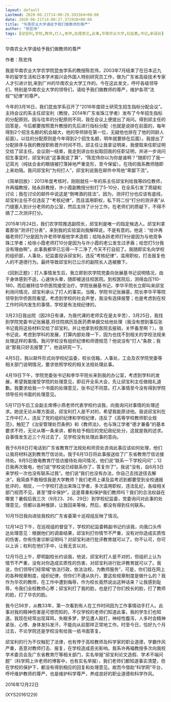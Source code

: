 ```yaml
---
layout: default
Lastmod: 2020-06-21T14:00:29.593364+00:00
date: 2020-06-21T14:00:27.372938+00:00
title: "华南农业大学请给予我们做教师的尊严"
author: "陈宏伟"
tags: [邱宝利,学校,教师,打人,老师,处理意见,此事,华南农业大学,纪监委,书记,新语丝]
---
```


华南农业大学请给予我们做教师的尊严

作者：陈宏伟

我是华南农业大学农学院昆虫学系的教授陈宏伟，2003年7月结束了在日本近九年的留学生活和日本学术振兴会外国人特别研究员工作，做为广东省高级技术专家人才引进计划,来到广州的华南农业大学工作的。今在这此发文，呼吁各级领导们，特别是华南农业大学的领导们，请给予我们做教师的尊严，维护各项“法规”“纪律”的尊严。

今年的3月16日，我们昆虫学系召开了“2016年度硕士研究生招生指标分配会议”。主持会议的系主任邱宝利（教授，2014年广东省珠江学者）发布了今年招生指标的分配原则，因与往年的分配原则不同，我在会议上便提出了询问。得到邱主任的回答是，今后都要按照晋升教授的先后进行指标分配（也就是说排在前面的，每年得到2个招生名额的机会越大，他的导师排在第一位，无疑他也排在了他的同龄人前面）。以往的分配原则是今年得到2个招生名额，明年就要排在后面）。我提出了分配排序与我的教授职称晋升时间不符。邱主任让我拿证明来，我便取来任职证明交给了邱主任。会议刚一结束，我走到讲台处拟取回我的任职证明，并进一步询问招生事宜时，邱宝利说“这事我说了算”，“陈宏伟你以为你是谁啊？”随即打了我一记耳光（纯钛合金的眼镜被打落掉地严重变形，至今保留）。在场的我系教师随即上来劝阻。我问邱宝利“为何打人”，邱宝利说我在邮件中骂他“卑鄙下流”。

《简单回放》：2013年度考核时，刚刚就任一年的系主任邱宝利给我等四位教师，许再福教授，陆永跃教授，许小霞副教授分别打了5-10分，在全系引发了质疑和讨论；我在讨论的邮件中说这是“倒啤酒的技法”。因为，测评打分也应该有底线，邱宝利主任不仅违反了“考核纪律”，而且滥用职权，私下将二份“打分的测评表”从门缝塞入到计分老师的办公室，然后主持了计分工作。在老师们的质疑下，不得不搞了二次测评打分。

2015年1月24日，我们农学院推选副院长，邱宝利是唯一的指定候选人。邱宝利拿着那张“测评打分表”，来到我的实验室向我解释说，不是有意的。他说：“给许再福老师打7分是因为许老师举报他学术造假；给陆永跃老师打9分是因为与他竞争珠江学者；给徐小霞老师打10分是因为与许小霞的老公发生过矛盾；给您打5分我没有理由啊”。此事我都早已忘得一干二净了,今天不打自招了。我随即实名向学校的组织部，人事处，纪监委投诉邱宝利，违反“考核纪律”，滥用职权，打击报复他人的不道德行为。最终导致邱宝利已公示的副院长人选被撤下。

《回到正题》：打人事情发生后，我立即到农学院党委向张展基书记说明情况，由于身体感到不适，心速快头晕，随即被送往校医院。到校医院后，测得血压110-180，而后被转往华侨医院接受治疗。学院张展基书记，李华平院长立即叫来邱宝利询问情况，邱宝利承认了打人的事实。当晚，学院书记张展基，院长李华平等院领导到华侨医院看望。考虑到学校的社会声誉，我没有选择报警；也是考虑到在校工作时间内发生的事情，学校是有法规纪律的。

3月23日我出院（因28日有课，为我代课的老师实在是太辛苦），3月25日，我找到学院党委书记张展基,将住院病历及医药费单据交给他处理（我没有想到事后张书记竟将这些材料交给了邱宝利，并让他拿到校医院去报销，关怀备至啊？）。张书记说，考虑到学科的发展，打算内部处理一下，因为也找不到相关的学校法规来处理这样的事情。我问学校没有组织纪律和师德规范？他说没有“打人”条款；我说“那我只好去报警了”，他说研究一下。

4月5日，我以邮件形式向学校纪监委，校长信箱，人事处，工会及农学院党委等相关部门说明情况，要求依照学校的相关法规处理此事。

4月19日下午，学院党委张书记和李华平院长来到我的办公室，考虑到学科的发展，希望我能接受学院的处理意见，即召开全系大会，先让邱宝利主任做赔礼道歉。我要求给我一个书面的处理意见，张书记不同意。打人事情至今没有得到学院领导任何书面的处理意见。

5月17日午后工会副主席傅小燕老师代表学校约谈我，向我询问对事情的处理述求。她说无论从哪方面说，邱宝利打人是不对的，希望我能原谅他。我说邱宝利在工作中打人，违反了党的组织纪律和学校纪律，违反了《高等学校教师职业规范》，触犯了《治安管理处罚条例》和《教师法》，也与珠江学者“德才兼备”的基本要求不符，无论从哪一条来讲，都有给予相应的党纪政纪处分，这就是我的述求。自事情发生近三个月过去了，见学校没有处理此事的意向。

我于6月8日打电话到广东省教育厅法规处和师资处咨询此事应该如何处理，他们让我将材料送到教育厅信访处。我于6月13日将此事报送给了广东省教育厅信访接待处。9月5日致电教育厅信访接待处询问情况，他们说“联系一下学校问问”；12日我再次致电，他们说“学校说已经联系你了，答复你了”。我说“没有，自6月3日来学校一次也没有联系过我”。他们说“我们也没有办法，你自己去找途径去解决”。我简直不敢相信我是大学教师？我们老师上课及监考迟到都要受到全校通报批评的，相反，一个学校打造出来珠江学者，多次滥用职权，违法乱纪，各级相关部门视而不见，甚至“撑伞保护”。这是尊重和保护我们教师吗？我们的合法权益在哪里？暑假后我三次（9月23、26、29日）到学校纪监委，党委询问对此事的处理意见，但都以各种推辞，让我回来等候，然后，都没有得到任何联系。

10月15日我向进驻我校的广东省委第十巡视组反映了情况。

12月14日下午，在巡视组的督促下，学校的纪监委韩副书记约谈我，向我口头传达处理意见：根据他们的调查结果，邱宝利打你情节不严重，没有对你造成实质性的伤害，你有伤害诊断证明吗？对邱宝利进行批评教育就可以了。你不认可，你可以上诉；权利在他们手中，让我无言以对。

12月15日上午，廖明副校长约谈我，他说，邱宝利打人是不对的，但组织上认为情节不严重，没有对你造成实质性的伤害，对邱宝利进行批评教育就可以了。我说，你们领导们经常喊“依法行政，依法治校，为教师服务”，可是，你们挂在网上的各种规章制度，组织纪律，但你们不遵从执行，要这些规章制度是做什么的？我作为华农的教师，在工作中遭到侮辱，作为校长竟然说出这种话来？让我感到耻辱，令我们全校教师心寒；邱宝利打了我的脸，也是打了你们校长的脸，打了教师的脸，打了华农的脸。

我今已56岁，从教33年，第一次看到有人在工作时间因为工作事情动手打人。此事对我的精神伤害是可想而知的，不仅学校的老师们知道此事，我的学生们也知道。我现在经常出现耳鸣，失眠多梦，梦见遭人殴打，神经性腹泻，人多时会精神紧张、心悸、身体发抖发汗，不能向从前那样正常地工作。时至今日，恰好九个月过去，不论学院还是学校没有给我一纸书面答复。

邱宝利的行为不仅触犯了法律，也有悖于高校教师及科学家的职业道德，学霸作风严重，恶意对教师打击、报复，在学校造成恶劣影响。我系许再福教授多次向我校学术委员会及广东省教育厅等相关部门，实名举报“邱宝利论文造假、学术不端问题”（科学网上许老师的博客中，也有实名举报），我们老师们都知道事实清楚，但在学校的保护下，都没有得到相应的回复和处理意见。故而今借助“科学网”平台，呼吁维护教师的尊严，也是维护科学尊严，养成良好的职业道德和科学作风。

2016年12月22日

(XYS20161229)

